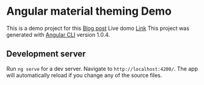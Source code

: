 # Angular material theming Demo

This is a demo project for this [Blog post](http://blog.mhrafi.com/2017/07/21/create-new-theme-for-angular-material-design/)
Live domo [Link](https://mh-rafi.github.io/angular-material-theming-tutorial/)
This project was generated with [Angular CLI](https://github.com/angular/angular-cli) version 1.0.4.

## Development server

Run `ng serve` for a dev server. Navigate to `http://localhost:4200/`. The app will automatically reload if you change any of the source files.

